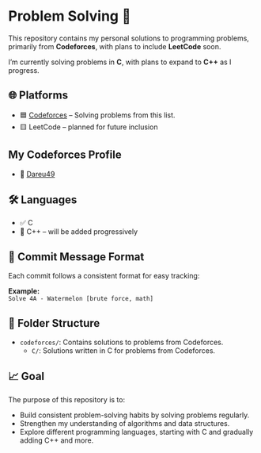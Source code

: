 # Problem Solving 🚀

This repository contains my personal solutions to programming problems, primarily from **Codeforces**, with plans to include **LeetCode** soon.

I’m currently solving problems in **C**, with plans to expand to **C++** as I progress.

## 🌐 Platforms
- 🟦 [Codeforces](https://codeforces.com/problemset?order=BY_SOLVED_DESC) – Solving problems from this list.
- 🟨 LeetCode – planned for future inclusion

## My Codeforces Profile
- 🔗 [Dareu49](https://codeforces.com/profile/Dareu49)

## 🛠️ Languages
- ✅ C  
- 🧩 C++ – will be added progressively

## 💬 Commit Message Format
Each commit follows a consistent format for easy tracking:

**Example:**  
`Solve 4A - Watermelon [brute force, math]`

## 📁 Folder Structure
- `codeforces/`: Contains solutions to problems from Codeforces.
  - `C/`: Solutions written in C for problems from Codeforces.

## 📈 Goal
The purpose of this repository is to:
- Build consistent problem-solving habits by solving problems regularly.
- Strengthen my understanding of algorithms and data structures.
- Explore different programming languages, starting with C and gradually adding C++ and more.
